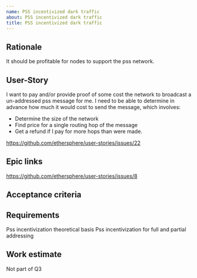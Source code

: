 ```yaml
---
name: PSS incentivized dark traffic
about: PSS incentivized dark traffic
title: PSS incentivized dark traffic
---
```


## Rationale ##

It should be profitable for nodes to support the pss network.

## User-Story ##

I want to pay and/or provide proof of some cost the network to broadcast a un-addressed pss message for me. I need to be able to determine in advance how much it would cost to send the message, which involves:

* Determine the size of the network
* Find price for a single routing hop of the message
* Get a refund if I pay for more hops than were made.

https://github.com/ethersphere/user-stories/issues/22

## Epic links ##

https://github.com/ethersphere/user-stories/issues/8

## Acceptance criteria ##

## Requirements ##

Pss incentivization theoretical basis
Pss incentivization for full and partial addressing

## Work estimate ##

Not part of Q3
